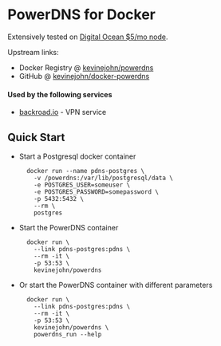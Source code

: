 # PowerDNS for Docker

Extensively tested on [Digital Ocean $5/mo node](http://bit.ly/1Lgakgl).


Upstream links:

* Docker Registry @ [kevinejohn/powerdns](https://registry.hub.docker.com/u/kevinejohn/powerdns)
* GitHub @ [kevinejohn/docker-powerdns](https://github.com/kevinejohn/docker-powerdns)


#### Used by the following services

* [backroad.io](http://beta.backroad.io?utm_source=kevinejohn/docker-powerdns&utm_medium=readme&utm_campaign=20150622) - VPN service


## Quick Start

* Start a Postgresql docker container

        docker run --name pdns-postgres \
          -v /powerdns:/var/lib/postgresql/data \
          -e POSTGRES_USER=someuser \
          -e POSTGRES_PASSWORD=somepassword \
          -p 5432:5432 \
          --rm \
          postgres

* Start the PowerDNS container

        docker run \
          --link pdns-postgres:pdns \
          --rm -it \
          -p 53:53 \
          kevinejohn/powerdns

* Or start the PowerDNS container with different parameters

        docker run \
          --link pdns-postgres:pdns \
          --rm -it \
          -p 53:53 \
          kevinejohn/powerdns \
          powerdns_run --help
